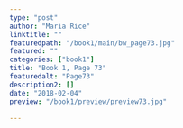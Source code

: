 ```yaml
---
type: "post"
author: "Maria Rice"
linktitle: ""
featuredpath: "/book1/main/bw_page73.jpg"
featured: ""
categories: ["book1"]
title: "Book 1, Page 73"
featuredalt: "Page73"
description2: []
date: "2018-02-04"
preview: "/book1/preview/preview73.jpg"

---
```

